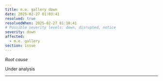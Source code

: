 ```yaml
---
title: m.e. gallery down
date: 2025-02-27 01:03:41
resolved: true
resolvedWhen: 2025-02-27 01:10:41
# Possible severity levels: down, disrupted, notice
severity: down
affected:
  - m.e. gallery
section: issue
---
```


*Root cause*

Under analysis

---


